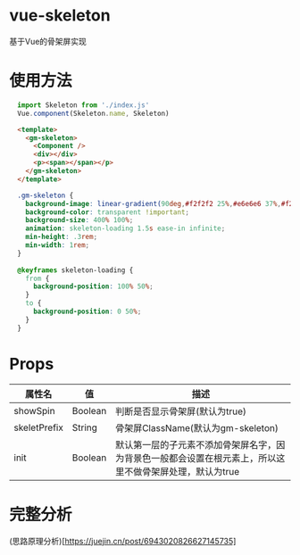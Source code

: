 # vue-skeleton
基于Vue的骨架屏实现

# 使用方法
```javascript
  import Skeleton from './index.js'
  Vue.component(Skeleton.name, Skeleton)
```

```html
  <template>
    <gm-skeleton>
      <Component />
      <div></div>
      <p><span></span></p>
    </gm-skeleton>
  </template>
```

```css
  .gm-skeleton {
    background-image: linear-gradient(90deg,#f2f2f2 25%,#e6e6e6 37%,#f2f2f2 63%) !important;
    background-color: transparent !important;
    background-size: 400% 100%;
    animation: skeleton-loading 1.5s ease-in infinite;
    min-height: .3rem;
    min-width: 1rem;
  }
  
  @keyframes skeleton-loading {
    from {
      background-position: 100% 50%;
    }
    to {
      background-position: 0 50%;
    }
  }
```

# Props
属性名 | 值 | 描述
-----  | ---- | ---
showSpin | Boolean | 判断是否显示骨架屏(默认为true)
skeletPrefix | String | 骨架屏ClassName(默认为gm-skeleton)
init | Boolean | 默认第一层的子元素不添加骨架屏名字，因为背景色一般都会设置在根元素上，所以这里不做骨架屏处理，默认为true

# 完整分析
(思路原理分析)[https://juejin.cn/post/6943020826627145735]

